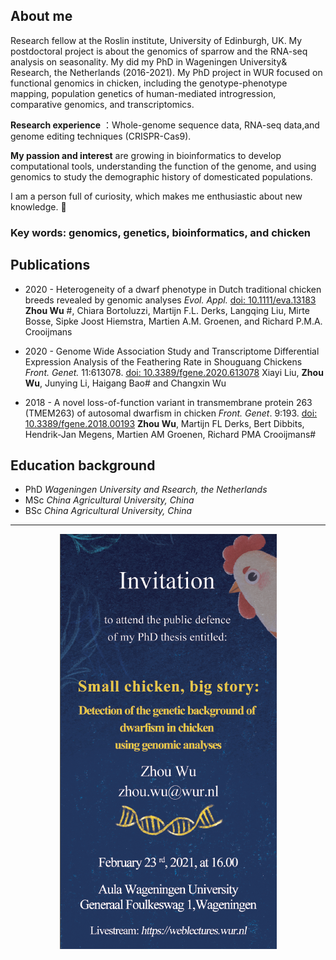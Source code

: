 ## About me
Research fellow at the Roslin institute, University of Edinburgh, UK. My postdoctoral project is about the genomics of sparrow and the RNA-seq analysis on seasonality.
My did my PhD in Wageningen University& Research, the Netherlands (2016-2021). My PhD project in WUR focused on functional genomics in chicken, including the genotype-phenotype mapping, population genetics of human-mediated introgression, comparative genomics, and transcriptomics.

**Research experience** ：Whole-genome sequence data, RNA-seq data,and genome editing techniques (CRISPR-Cas9).

**My passion and interest** are growing in bioinformatics to develop computational tools, understanding the function of the genome, and using genomics to study the demographic history of domesticated populations. 

I am a person full of curiosity, which makes me enthusiastic about new knowledge. :metal:

### Key words: genomics, genetics, bioinformatics, and chicken

## Publications

- 2020 - Heterogeneity of a dwarf phenotype in Dutch traditional chicken breeds revealed by genomic analyses 
*Evol. Appl.* [doi: 10.1111/eva.13183](https://onlinelibrary.wiley.com/doi/abs/10.1111/eva.13183)
**Zhou Wu** #, Chiara Bortoluzzi, Martijn F.L. Derks, Langqing Liu, Mirte Bosse, Sipke Joost Hiemstra, Martien A.M. Groenen, and Richard P.M.A. Crooijmans

- 2020 - Genome Wide Association Study and Transcriptome Differential Expression Analysis of the Feathering Rate in Shouguang Chickens
*Front. Genet.* 11:613078. [doi: 10.3389/fgene.2020.613078](https://www.frontiersin.org/articles/10.3389/fgene.2020.613078/full)
Xiayi Liu, **Zhou Wu**, Junying Li, Haigang Bao# and Changxin Wu

- 2018 - A novel loss-of-function variant in transmembrane protein 263 (TMEM263) of autosomal dwarfism in chicken
*Front. Genet*. 9:193. [doi: 10.3389/fgene.2018.00193](https://www.frontiersin.org/articles/10.3389/fgene.2018.00193/full)
**Zhou Wu**, Martijn FL Derks, Bert Dibbits, Hendrik-Jan Megens, Martien AM Groenen, Richard PMA Crooijmans#

## Education background
- PhD *Wageningen University and Rsearch, the Netherlands*
- MSc *China Agricultural University, China*
- BSc *China Agricultural University, China*

---
<p align="center">
  <img src="https://raw.githubusercontent.com/wzuhou/Z_Wu_station/gh-pages/invitation.png">
</p>


